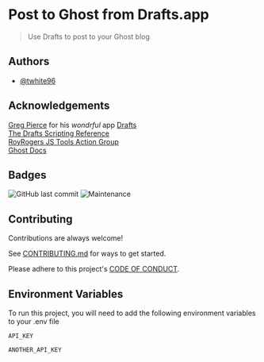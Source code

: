 
# Post to Ghost from Drafts.app

>  Use Drafts to post to your Ghost blog




## Authors

- [@twhite96](https://www.github.com/twhite96)


## Acknowledgements

[Greg Pierce](https://twitter.com/agiletortoise) for his *wondrful* app [Drafts](https://getdrafts.com/)<br >
[The Drafts Scripting Reference](https://scripting.getdrafts.com/)<br >
[RoyRogers JS Tools Action Group](https://actions.getdrafts.com/g/15g)<br >
[Ghost Docs](https://ghost.org/docs/)


## Badges


![GitHub last commit](https://img.shields.io/github/last-commit/twhite96/drafts-post-to-ghost?style=for-the-badge)
![Maintenance](https://img.shields.io/maintenance/yes/2021?style=for-the-badge)


## Contributing

Contributions are always welcome!

See [CONTRIBUTING.md](CONTRIBUTING.md) for ways to get started.

Please adhere to this project's [CODE OF CONDUCT](CODE_OF_CONDUCT.md).

<!-- 
## Features

- Light/dark mode toggle
- Live previews
- Fullscreen mode
- Cross platform


## Installation

Install my-project with npm

```bash
  npm install my-project
  cd my-project
```
    
## Tech Stack

**Client:** React, Redux, TailwindCSS

**Server:** Node, Express
-->

## Environment Variables

To run this project, you will need to add the following environment variables to your .env file

`API_KEY`

`ANOTHER_API_KEY`



